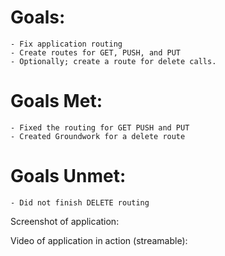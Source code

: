# Goals:

    - Fix application routing
    - Create routes for GET, PUSH, and PUT
    - Optionally; create a route for delete calls.

# Goals Met:

    - Fixed the routing for GET PUSH and PUT
    - Created Groundwork for a delete route

# Goals Unmet:

    - Did not finish DELETE routing

Screenshot of application:

Video of application in action (streamable):
